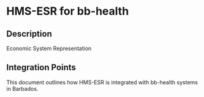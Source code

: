 # HMS-ESR for bb-health

## Description

Economic System Representation

## Integration Points

This document outlines how HMS-ESR is integrated with bb-health systems in Barbados.
